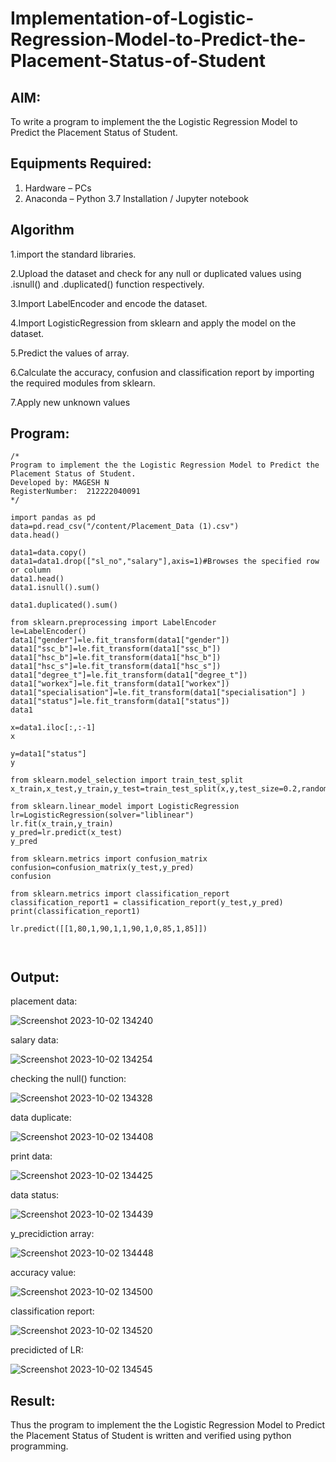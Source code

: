 # Implementation-of-Logistic-Regression-Model-to-Predict-the-Placement-Status-of-Student

## AIM:
To write a program to implement the the Logistic Regression Model to Predict the Placement Status of Student.

## Equipments Required:
1. Hardware – PCs
2. Anaconda – Python 3.7 Installation / Jupyter notebook

## Algorithm
1.import the standard libraries.

2.Upload the dataset and check for any null or duplicated values using .isnull() and .duplicated() function respectively.

3.Import LabelEncoder and encode the dataset.

4.Import LogisticRegression from sklearn and apply the model on the dataset.

5.Predict the values of array.

6.Calculate the accuracy, confusion and classification report by importing the required modules from sklearn.

7.Apply new unknown values
 

## Program:
```
/*
Program to implement the the Logistic Regression Model to Predict the Placement Status of Student.
Developed by: MAGESH N
RegisterNumber:  212222040091
*/

import pandas as pd
data=pd.read_csv("/content/Placement_Data (1).csv")
data.head()

data1=data.copy()
data1=data1.drop(["sl_no","salary"],axis=1)#Browses the specified row or column
data1.head()
data1.isnull().sum()

data1.duplicated().sum()

from sklearn.preprocessing import LabelEncoder
le=LabelEncoder()
data1["gender"]=le.fit_transform(data1["gender"])
data1["ssc_b"]=le.fit_transform(data1["ssc_b"])
data1["hsc_b"]=le.fit_transform(data1["hsc_b"])
data1["hsc_s"]=le.fit_transform(data1["hsc_s"])
data1["degree_t"]=le.fit_transform(data1["degree_t"])
data1["workex"]=le.fit_transform(data1["workex"])
data1["specialisation"]=le.fit_transform(data1["specialisation"] )
data1["status"]=le.fit_transform(data1["status"])
data1

x=data1.iloc[:,:-1]
x

y=data1["status"]
y

from sklearn.model_selection import train_test_split
x_train,x_test,y_train,y_test=train_test_split(x,y,test_size=0.2,random_state=0)

from sklearn.linear_model import LogisticRegression
lr=LogisticRegression(solver="liblinear")
lr.fit(x_train,y_train)
y_pred=lr.predict(x_test)
y_pred

from sklearn.metrics import confusion_matrix
confusion=confusion_matrix(y_test,y_pred)
confusion

from sklearn.metrics import classification_report
classification_report1 = classification_report(y_test,y_pred)
print(classification_report1)

lr.predict([[1,80,1,90,1,1,90,1,0,85,1,85]])



```

## Output:

placement data:

![Screenshot 2023-10-02 134240](https://github.com/22008496/Implementation-of-Logistic-Regression-Model-to-Predict-the-Placement-Status-of-Student/assets/119476113/bf474ed9-4a90-4e4d-9fb8-69d6be0e3056)

salary data:

![Screenshot 2023-10-02 134254](https://github.com/22008496/Implementation-of-Logistic-Regression-Model-to-Predict-the-Placement-Status-of-Student/assets/119476113/50e41841-a879-487e-8351-62facfc55b2e)

checking the null() function:

![Screenshot 2023-10-02 134328](https://github.com/22008496/Implementation-of-Logistic-Regression-Model-to-Predict-the-Placement-Status-of-Student/assets/119476113/ee49053e-50c4-4720-9584-c8cc5a7197d9)

data duplicate:

![Screenshot 2023-10-02 134408](https://github.com/22008496/Implementation-of-Logistic-Regression-Model-to-Predict-the-Placement-Status-of-Student/assets/119476113/8206f9d9-15c2-47b3-a32e-5ef162744971)

print data:

![Screenshot 2023-10-02 134425](https://github.com/22008496/Implementation-of-Logistic-Regression-Model-to-Predict-the-Placement-Status-of-Student/assets/119476113/da53b860-0666-478e-9834-a90559fc026c)

data status:

![Screenshot 2023-10-02 134439](https://github.com/22008496/Implementation-of-Logistic-Regression-Model-to-Predict-the-Placement-Status-of-Student/assets/119476113/36214a03-7e8b-4018-a9c9-4f29e02e0530)

y_precidiction array:

![Screenshot 2023-10-02 134448](https://github.com/22008496/Implementation-of-Logistic-Regression-Model-to-Predict-the-Placement-Status-of-Student/assets/119476113/aabf9bc6-9aa4-46b0-b00d-6035f0ab14b1)

accuracy value:

![Screenshot 2023-10-02 134500](https://github.com/22008496/Implementation-of-Logistic-Regression-Model-to-Predict-the-Placement-Status-of-Student/assets/119476113/141703d7-86e8-4a26-9239-45f4a44439ec)

classification report:

![Screenshot 2023-10-02 134520](https://github.com/22008496/Implementation-of-Logistic-Regression-Model-to-Predict-the-Placement-Status-of-Student/assets/119476113/1114b5b2-ec0d-44b8-9b0c-c142314da445)

precidicted of LR:

![Screenshot 2023-10-02 134545](https://github.com/22008496/Implementation-of-Logistic-Regression-Model-to-Predict-the-Placement-Status-of-Student/assets/119476113/7e2c9992-5a20-42cc-85ce-ab3a2d03f06f)


## Result:
Thus the program to implement the the Logistic Regression Model to Predict the Placement Status of Student is written and verified using python programming.
